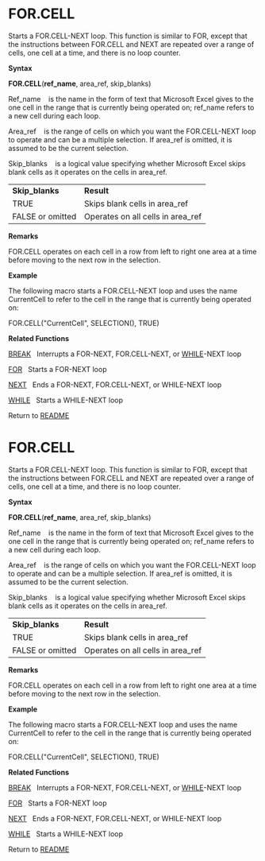 # FOR.CELL

Starts a FOR.CELL-NEXT loop. This function is similar to FOR, except
that the instructions between FOR.CELL and NEXT are repeated over a
range of cells, one cell at a time, and there is no loop counter.

**Syntax**

**FOR.CELL**(**ref\_name**, area\_ref, skip\_blanks)

Ref\_name&nbsp;&nbsp;&nbsp;&nbsp;is the name in the form of text that
Microsoft Excel gives to the one cell in the range that is currently
being operated on; ref\_name refers to a new cell during each loop.

Area\_ref&nbsp;&nbsp;&nbsp;&nbsp;is the range of cells on which you want
the FOR.CELL-NEXT loop to operate and can be a multiple selection. If
area\_ref is omitted, it is assumed to be the current selection.

Skip\_blanks&nbsp;&nbsp;&nbsp;&nbsp;is a logical value specifying
whether Microsoft Excel skips blank cells as it operates on the cells in
area\_ref.

|                  |                                    |
| ---------------- | ---------------------------------- |
| **Skip\_blanks** | **Result**                         |
| TRUE             | Skips blank cells in area\_ref     |
| FALSE or omitted | Operates on all cells in area\_ref |

**Remarks**

FOR.CELL operates on each cell in a row from left to right one area at a
time before moving to the next row in the selection.

**Example**

The following macro starts a FOR.CELL-NEXT loop and uses the name
CurrentCell to refer to the cell in the range that is currently being
operated on:

FOR.CELL("CurrentCell", SELECTION(), TRUE)

**Related Functions**

[BREAK](BREAK.md)&nbsp;&nbsp;&nbsp;Interrupts a FOR-NEXT, FOR.CELL-NEXT, or
[WHILE](WHILE.md)-NEXT loop

[FOR](FOR.md)&nbsp;&nbsp;&nbsp;Starts a FOR-NEXT loop

[NEXT](NEXT.md)&nbsp;&nbsp;&nbsp;Ends a FOR-NEXT, FOR.CELL-NEXT, or WHILE-NEXT loop

[WHILE](WHILE.md)&nbsp;&nbsp;&nbsp;Starts a WHILE-NEXT loop



Return to [README](README.md#F)

# FOR.CELL

Starts a FOR.CELL-NEXT loop. This function is similar to FOR, except
that the instructions between FOR.CELL and NEXT are repeated over a
range of cells, one cell at a time, and there is no loop counter.

**Syntax**

**FOR.CELL**(**ref\_name**, area\_ref, skip\_blanks)

Ref\_name&nbsp;&nbsp;&nbsp;&nbsp;is the name in the form of text that
Microsoft Excel gives to the one cell in the range that is currently
being operated on; ref\_name refers to a new cell during each loop.

Area\_ref&nbsp;&nbsp;&nbsp;&nbsp;is the range of cells on which you want
the FOR.CELL-NEXT loop to operate and can be a multiple selection. If
area\_ref is omitted, it is assumed to be the current selection.

Skip\_blanks&nbsp;&nbsp;&nbsp;&nbsp;is a logical value specifying
whether Microsoft Excel skips blank cells as it operates on the cells in
area\_ref.

|                  |                                    |
| ---------------- | ---------------------------------- |
| **Skip\_blanks** | **Result**                         |
| TRUE             | Skips blank cells in area\_ref     |
| FALSE or omitted | Operates on all cells in area\_ref |

**Remarks**

FOR.CELL operates on each cell in a row from left to right one area at a
time before moving to the next row in the selection.

**Example**

The following macro starts a FOR.CELL-NEXT loop and uses the name
CurrentCell to refer to the cell in the range that is currently being
operated on:

FOR.CELL("CurrentCell", SELECTION(), TRUE)

**Related Functions**

[BREAK](BREAK.md)&nbsp;&nbsp;&nbsp;Interrupts a FOR-NEXT, FOR.CELL-NEXT, or
[WHILE](WHILE.md)-NEXT loop

[FOR](FOR.md)&nbsp;&nbsp;&nbsp;Starts a FOR-NEXT loop

[NEXT](NEXT.md)&nbsp;&nbsp;&nbsp;Ends a FOR-NEXT, FOR.CELL-NEXT, or WHILE-NEXT loop

[WHILE](WHILE.md)&nbsp;&nbsp;&nbsp;Starts a WHILE-NEXT loop



Return to [README](README.md#F)

